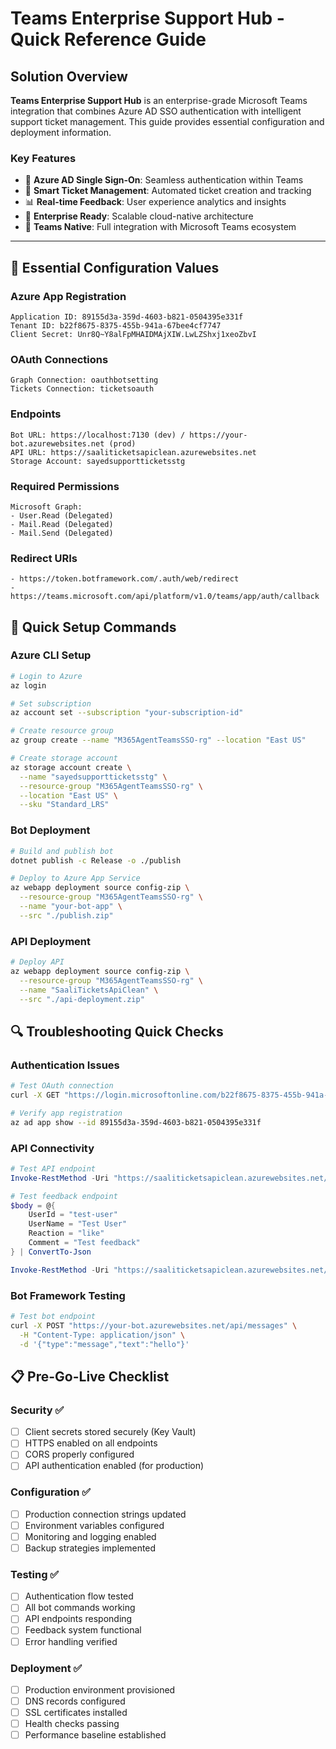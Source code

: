 # Teams Enterprise Support Hub - Quick Reference Guide

## Solution Overview

**Teams Enterprise Support Hub** is an enterprise-grade Microsoft Teams integration that combines Azure AD SSO authentication with intelligent support ticket management. This guide provides essential configuration and deployment information.

### Key Features
- 🔐 **Azure AD Single Sign-On**: Seamless authentication within Teams
- 🎫 **Smart Ticket Management**: Automated ticket creation and tracking  
- 📊 **Real-time Feedback**: User experience analytics and insights
- 🏢 **Enterprise Ready**: Scalable cloud-native architecture
- 📱 **Teams Native**: Full integration with Microsoft Teams ecosystem

---

## 🔧 Essential Configuration Values

### Azure App Registration
```
Application ID: 89155d3a-359d-4603-b821-0504395e331f
Tenant ID: b22f8675-8375-455b-941a-67bee4cf7747
Client Secret: Unr8Q~Y8alFpMHAIDMAjXIW.LwLZShxj1xeoZbvI
```

### OAuth Connections
```
Graph Connection: oauthbotsetting
Tickets Connection: ticketsoauth
```

### Endpoints
```
Bot URL: https://localhost:7130 (dev) / https://your-bot.azurewebsites.net (prod)
API URL: https://saaliticketsapiclean.azurewebsites.net
Storage Account: sayedsupportticketsstg
```

### Required Permissions
```
Microsoft Graph:
- User.Read (Delegated)
- Mail.Read (Delegated) 
- Mail.Send (Delegated)
```

### Redirect URIs
```
- https://token.botframework.com/.auth/web/redirect
- https://teams.microsoft.com/api/platform/v1.0/teams/app/auth/callback
```

## 🚀 Quick Setup Commands

### Azure CLI Setup
```bash
# Login to Azure
az login

# Set subscription
az account set --subscription "your-subscription-id"

# Create resource group
az group create --name "M365AgentTeamsSSO-rg" --location "East US"

# Create storage account
az storage account create \
  --name "sayedsupportticketsstg" \
  --resource-group "M365AgentTeamsSSO-rg" \
  --location "East US" \
  --sku "Standard_LRS"
```

### Bot Deployment
```bash
# Build and publish bot
dotnet publish -c Release -o ./publish

# Deploy to Azure App Service
az webapp deployment source config-zip \
  --resource-group "M365AgentTeamsSSO-rg" \
  --name "your-bot-app" \
  --src "./publish.zip"
```

### API Deployment
```bash
# Deploy API
az webapp deployment source config-zip \
  --resource-group "M365AgentTeamsSSO-rg" \
  --name "SaaliTicketsApiClean" \
  --src "./api-deployment.zip"
```

## 🔍 Troubleshooting Quick Checks

### Authentication Issues
```bash
# Test OAuth connection
curl -X GET "https://login.microsoftonline.com/b22f8675-8375-455b-941a-67bee4cf7747/oauth2/v2.0/authorize?client_id=89155d3a-359d-4603-b821-0504395e331f&response_type=code&scope=User.Read"

# Verify app registration
az ad app show --id 89155d3a-359d-4603-b821-0504395e331f
```

### API Connectivity
```powershell
# Test API endpoint
Invoke-RestMethod -Uri "https://saaliticketsapiclean.azurewebsites.net/api/tickets" -Method GET

# Test feedback endpoint
$body = @{
    UserId = "test-user"
    UserName = "Test User"
    Reaction = "like"
    Comment = "Test feedback"
} | ConvertTo-Json

Invoke-RestMethod -Uri "https://saaliticketsapiclean.azurewebsites.net/api/feedback" -Method POST -Body $body -ContentType "application/json"
```

### Bot Framework Testing
```bash
# Test bot endpoint
curl -X POST "https://your-bot.azurewebsites.net/api/messages" \
  -H "Content-Type: application/json" \
  -d '{"type":"message","text":"hello"}'
```

## 📋 Pre-Go-Live Checklist

### Security ✅
- [ ] Client secrets stored securely (Key Vault)
- [ ] HTTPS enabled on all endpoints
- [ ] CORS properly configured
- [ ] API authentication enabled (for production)

### Configuration ✅
- [ ] Production connection strings updated
- [ ] Environment variables configured
- [ ] Monitoring and logging enabled
- [ ] Backup strategies implemented

### Testing ✅
- [ ] Authentication flow tested
- [ ] All bot commands working
- [ ] API endpoints responding
- [ ] Feedback system functional
- [ ] Error handling verified

### Deployment ✅
- [ ] Production environment provisioned
- [ ] DNS records configured
- [ ] SSL certificates installed
- [ ] Health checks passing
- [ ] Performance baseline established